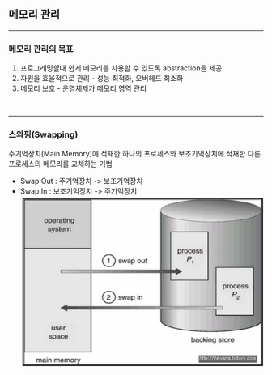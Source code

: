 ## 메모리 관리
***

### 메모리 관리의 목표
1. 프로그래밍할때 쉽게 메모리를 사용할 수 있도록 abstraction을 제공
2. 자원을 효율적으로 관리 - 성능 최적화, 오버헤드 최소화
3. 메모리 보호 - 운영체제가 메모리 영역 관리

<br>

***

### 스와핑(Swapping)
주기억장치(Main Memory)에 적재한 하나의 프로세스와 보조기억장치에 적재한 다른 프로세스의 메모리를 교체하는 기법
* Swap Out : 주기억장치 -> 보조기억장치
* Swap In : 보조기억장치 -> 주기억장치
![](2022-01-20-09-55-28.png)

<br>
